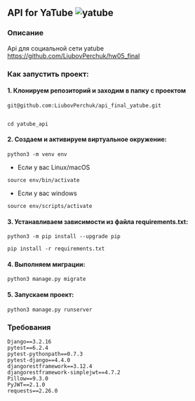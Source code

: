## API for YaTube ![yatube](https://user-images.githubusercontent.com/120508656/229374639-8dccd18a-feff-4c54-9ed9-dce0a28f066c.JPG)



### Описание
Api для социальной сети yatube https://github.com/LiubovPerchuk/hw05_final


### Как запустить проект:

#### 1. Клонируем репозиторий и заходим в папку с проектом
   
    git@github.com:LiubovPerchuk/api_final_yatube.git
    
    
    cd yatube_api
    
    
#### 2. Создаем и активируем виртуальное окружение:
    
    python3 -m venv env
    
   * Если у вас Linux/macOS

    
    source env/bin/activate
    

   * Если у вас windows

    
    source env/scripts/activate
    

#### 3. Устанавливаем зависимости из файла requirements.txt:
    
    python3 -m pip install --upgrade pip
    
    pip install -r requirements.txt
    

#### 4. Выполняем миграции:
    
    python3 manage.py migrate
    
    
#### 5. Запускаем проект:

    
    python3 manage.py runserver
    
    
### Требования
    
    Django==3.2.16
    pytest==6.2.4
    pytest-pythonpath==0.7.3
    pytest-django==4.4.0
    djangorestframework==3.12.4
    djangorestframework-simplejwt==4.7.2
    Pillow==9.3.0
    PyJWT==2.1.0
    requests==2.26.0
    
